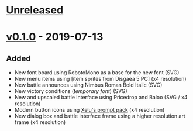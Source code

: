 # [Unreleased]

[Unreleased]: https://github.com/althonos/lapucelle-textures/compare/v0.1.0...master


# [v0.1.0] - 2019-07-13

[v0.1.0]: https://github.com/althonos/lapucelle-textures/compare/6e65253...v0.1.0

## Added
- New font board using RobotoMono as a base for the new font (SVG)
- New menu items using [item sprites from Disgaea 5 PC] (x4 resolution)
- New battle announces using Nimbus Roman Bold Italic (SVG)
- New victory conditions (*temporary font*) (SVG)
- New and upscaled battle interface using Pricedrop and Baloo (SVG / x4 resolution)
- Modern button icons using [Xelu's prompt pack] (x4 resolution)
- New dialog box and battle interface frame using a higher resolution art frame (x4 resolution)

[item sprites from Disgaea PC]: https://www.spriters-resource.com/pc_computer/disgaea2pc/sheet/109748/
[Xelu's prompt pack]: https://opengameart.org/content/free-keyboard-and-controllers-prompts-pack
